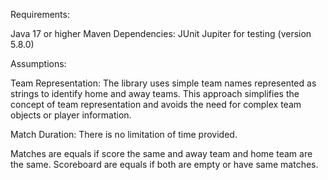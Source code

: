
Requirements:

Java 17 or higher
Maven
Dependencies:
JUnit Jupiter for testing (version 5.8.0)

Assumptions:

Team Representation: The library uses simple team names represented as strings to identify home and away teams. 
This approach simplifies the concept of team representation and avoids the need for complex team objects or player information.

Match Duration: There is no limitation of time provided.

Matches are equals if score the same and away team and home team are the same.
Scoreboard are equals if both are empty or have same matches.
